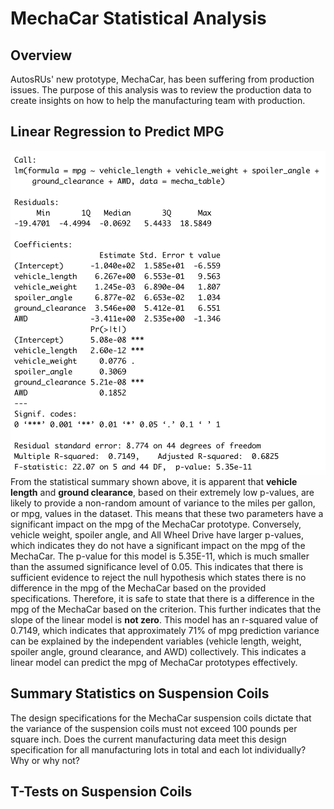 # MechaCar Statistical Analysis

## Overview
AutosRUs' new prototype, MechaCar, has been suffering from production issues. The purpose of this analysis was to review the production data to create insights on how to help the manufacturing team with production.

## Linear Regression to Predict MPG
![D1](https://github.com/carrotdip/MechaCar_Statistical_Analysis/blob/755705f8197e4ead8ce729101bac0b93b3a6bcf2/Deliverable%201%20-%20Summary%20LR.png)\
From the statistical summary shown above, it is apparent that **vehicle length** and **ground clearance**, based on their extremely low p-values, are likely to provide a non-random amount of variance to the miles per gallon, or mpg, values in the dataset.  This means that these two parameters have a significant impact on the mpg of the MechaCar prototype. Conversely, vehicle weight, spoiler angle, and All Wheel Drive have larger p-values, which indicates they do not have a significant impact on the mpg of the MechaCar.
The p-value for this model is 5.35E-11, which is much smaller than the assumed significance level of 0.05. This indicates that there is sufficient evidence to reject the null hypothesis which states there is no difference in the mpg of the MechaCar based on the provided specifications. Therefore, it is safe to state that there is a difference in the mpg of the MechaCar based on the criterion. This further indicates that the slope of the linear model is **not zero**. 
This model has an r-squared value of 0.7149, which indicates that approximately 71% of mpg prediction variance can be explained by the independent variables (vehicle length, weight, spoiler angle, ground clearance, and AWD) collectively. This indicates a linear model can predict the mpg of MechaCar prototypes effectively. 

## Summary Statistics on Suspension Coils
The design specifications for the MechaCar suspension coils dictate that the variance of the suspension coils must not exceed 100 pounds per square inch. Does the current manufacturing data meet this design specification for all manufacturing lots in total and each lot individually? Why or why not?

## T-Tests on Suspension Coils

